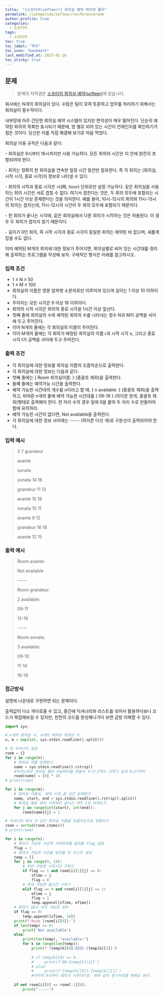 ```yaml
---
title:  "[소프티어(softeer)] 회의실 예약 파이썬 풀이"
permalink: /categories/softeer/conferenceroom
author_profile: true
categories:
  - 소프티어
tags:
  - 소프티어
toc: true
toc_label: "목차"
toc_icon: "bookmark"
last_modified_at: 2023-01-16
toc_sticky: true 
---
```


## 문제

> 문제의 저작권은 [소프티어 회의실 예약(softeer)](https://softeer.ai/practice/info.do?idx=1&eid=626&sw_prbl_sbms_sn=128165)에 있습니다.

회사에는 N개의 회의실이 있다. 수많은 팀이 모여 토론하고 업무를 처리하기 위해서는 회의실이 필수적이다.

내부망에 아주 간단한 회의실 예약 시스템이 있지만 편의성이 매우 떨어진다. 단순히 예약된 회의의 목록만 표시되기 때문에, 방 별로 비어 있는 시간이 언제인지를 확인하기가 힘든 것이다. 당신은 이를 직접 해결해 보기로 마음 먹었다.

회의실 이용 규칙은 다음과 같다:

\- 회의실은 9시부터 18시까지만 사용 가능하다. 모든 회의의 시간은 이 안에 완전히 포함되어야 한다.

\- 회의는 정확히 한 회의실을 연속한 일정 시간 동안만 점유한다. 즉 각 회의는 (회의실, 시작 시각, 종료 시각)의 정보로 나타낼 수 있다.

\- 회의의 시작과 종료 시각은 시(時, hour) 단위로만 설정 가능하다. 같은 회의실을 사용하는 회의 시간은 서로 겹칠 수 없다. 여기서 겹친다는 것은, 두 회의 모두에 포함되는 시간이 1시간 이상 존재한다는 것을 의미한다. 예를 들어, 10시-12시의 회의와 11시-13시의 회의는 겹치는데, 11시-12시의 시간이 두 회의 모두에 포함되기 때문이다.

\- 한 회의가 끝나는 시각에, 같은 회의실에서 다른 회의가 시작하는 것은 허용된다. 이 경우 두 회의가 겹치지 않기 때문이다.

\- 길이가 0인 회의, 즉 시작 시각과 종료 시각이 동일한 회의는 예약된 바 없으며, 새롭게 잡을 수도 없다.

이미 예약된 M개의 회의에 대한 정보가 주어지면, 회의실별로 비어 있는 시간대를 정리해 출력하는 프로그램을 작성해 보자. 구체적인 형식은 아래를 참고하시오.

### 입력 조건

- 1 ≤ N ≤ 50
- 1 ≤ M ≤ 100
- 회의실의 이름은 영문 알파벳 소문자로만 이루어져 있으며 길이는 1 이상 10 이하이다.
- 주어지는 모든 시각은 9 이상 18 이하이다.
- 회의의 시작 시각은 회의의 종료 시각을 1시간 이상 앞선다.
- 첫째 줄에 회의실의 수와 예약된 회의의 수를 나타내는 정수 N과 M이 공백을 사이에 두고 주어진다.
- 이어 N개의 줄에는 각 회의실의 이름이 주어진다.
- 이어 M개의 줄에는 각 회의가 배정된 회의실의 이름 r과 시작 시각 s, 그리고 종료 시각 t가 공백을 사이에 두고 주어진다.

 

### 출력 조건

- 각 회의실에 대한 정보를 회의실 이름의 오름차순으로 출력한다.
- 각 회의실에 대한 정보는 다음과 같다.
- 첫째 줄에는 { Room 회의실이름: } (중괄호 제외)을 출력한다.
- 둘째 줄에는 예약가능 시간을 출력한다.
- 예약 가능한 시간대의 개수를 n이라고 할 때, { n available: } (중괄호 제외)을 출력하고, 뒤따른 n개의 줄에 예약 가능한 시간대를 { 09-18 } (하이픈 한개, 중괄호 제외)형태로 출력해야 한다. 한 자리 수의 경우 앞에 0을 붙여 두 자리 수로 만들어야 함에 유의하라.
- 예약 가능한 시간이 없다면, Not available을 출력한다.
- 각 회의실에 대한 정보 사이에는 ----- (하이픈 다섯 개)로 구분선이 출력되어야 한다.

### 입력 예시

> 3 7
> grandeur
>
> avante
>
> sonata
>
> sonata 14 16
>
> grandeur 11 12
>
> avante 15 18
>
> sonata 10 11
>
> avante 9 12
>
> grandeur 16 18
>
> avante 12 15

 

### 출력 예시

> Room avante:
>
> Not available
>
> \-----
>
> Room grandeur:
>
> 2 available:
>
> 09-11
>
> 12-16
>
> \-----
>
> Room sonata:
>
> 3 available:
>
> 09-10
>
> 11-14
>
> 16-18

 

### 접근방식

설명에 나온대로 구현하면 되는 문제이다.

출력값이 다소 까다로울 수 있고, 중간에 딕셔너리와 리스트를 섞어서 활용하다보니 코드가 복잡해보일 수 있지만, 천천히 코드를 완성해나가다 보면 금방 이해할 수 있다.

```python
import sys;

# n개의 회의실 수, m개의 예약된 회의의 수
n, m = map(int, sys.stdin.readline().split())

# 빈 딕셔너리 생성
room = {}
for i in range(n):
    # 회의실 이름 입력받기
    name = sys.stdin.readline().rstrip()
    #딕셔너리로 회의실 별로 타임테이블 만들어 두기(인덱스 다루기 쉽게 0~17까지
    room[name] = [0] * 18
# print(room)

for i in range(m):
    # 회의실 이름과, 회의 시작,끝 시간 입력받기
    name, start, end = sys.stdin.readline().rstrip().split()
    # 회의실 별로 회의 시작부터 끝시간 까지 1로 바꿔두기
    for j in range(int(start), int(end)):
        room[name][j] = 1

# 딕셔너리 에서 키 값인 회의실 이름을 오름차순으로 정렬하기
room = sorted(room.items())
# print(room)

for i in range(n):
    # 회의가 가능한 시간의 시작위치를 알려줄 flag 설정
    flag = 1
    # 회의가 가능한 시간을 담아줄 빈 리스트 생성
    temp = []
    for j in range(9, 18):
        # 회의 가능한 시작시간 구하기
        if flag == 1 and room[i][1][j] == 0:
            sTime = j
            flag = 0
        # 회의 가능한 끝시간 구하기
        elif flag == 0 and room[i][1][j] == 1:
            eTime = j
            flag = 1
            temp.append([sTime, eTime])
    # 회의가 18시 까지 가능한 경우
    if flag == 0:
        temp.append([sTime, 18])
    print(f'Room {room[i][0]}:')
    if len(temp) == 0:
        print('Not available')
    else:
        print(len(temp), "available:")
        for k in range(len(temp)):
            print(f'{temp[k][0]:02d}-{temp[k][1]}')
            
            # if temp[k][0] == 9:
            #     print(f'09-{temp[k][1]}')
            # else:
            #     print(f'{temp[k][0]}-{temp[k][1]}')
            #어차피 9시부터 회의가 시작이므로, 위와 같이 분기처리를 해줘도 된다.
            
    if not room[i][0] == room[-1][0]:
        print("-----")
    
```

